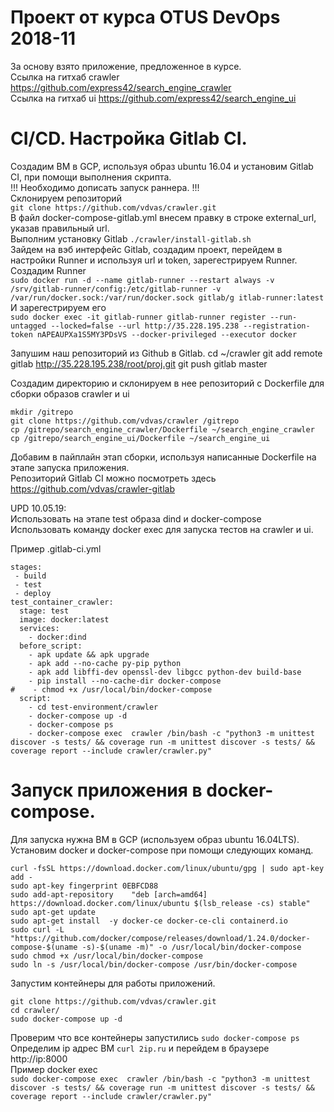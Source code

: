# Проект от курса OTUS DevOps 2018-11  
За основу взято приложение, предложенное в курсе.  
Ссылка на гитхаб crawler https://github.com/express42/search_engine_crawler  
Ссылка на гитхаб ui https://github.com/express42/search_engine_ui  

# CI/CD. Настройка Gitlab CI.  
Создадим ВМ в GCP, используя образ ubuntu 16.04 и установим Gitlab CI, при помощи выполнения скрипта.  
!!! Необходимо дописать запуск раннера. !!!  
Склонируем репозиторий  
`git clone https://github.com/vdvas/crawler.git`  
В файл docker-compose-gitlab.yml внесем правку в строке external_url, указав правильный url.  
Выполним установку Gitlab `./crawler/install-gitlab.sh`  
Зайдем на вэб интерфейс Gitlab, создадим проект, перейдем в настройки Runner и используя url и token, зарегестрируем Runner.  
Создадим Runner  
`sudo docker run -d --name gitlab-runner --restart always -v /srv/gitlab-runner/config:/etc/gitlab-runner -v /var/run/docker.sock:/var/run/docker.sock gitlab/g
itlab-runner:latest`  
И зарегестрируем его  
`sudo docker exec -it gitlab-runner gitlab-runner register --run-untagged --locked=false --url http://35.228.195.238 --registration-token nAPEAUPXa1S5MY3PDsVS --docker-privileged --executor docker`  

Запушим наш репозиторий из Github в Gitlab.
cd ~/crawler
git add remote gitlab http://35.228.195.238/root/proj.git
git push gitlab master
  
Создадим директорию и склонируем в нее репозиторий с Dockerfile для сборки образов crawler и ui  
```
mkdir /gitrepo
git clone https://github.com/vdvas/crawler /gitrepo
cp /gitrepo/search_engine_crawler/Dockerfile ~/search_engine_crawler
cp /gitrepo/search_engine_ui/Dockerfile ~/search_engine_ui
```
Добавим в пайплайн этап сборки, используя написанные Dockerfile на этапе запуска приложения.  
Репозиторий Gitlab CI можно посмотреть здесь  
https://github.com/vdvas/crawler-gitlab  

UPD 10.05.19:  
Использовать на этапе test образа dind и docker-compose  
Использовать команду docker exec для запуска тестов на crawler и ui.  
  
Пример .gitlab-ci.yml  
```
stages:
 - build
 - test
 - deploy
test_container_crawler:
  stage: test
  image: docker:latest
  services:
    - docker:dind
  before_script:
    - apk update && apk upgrade
    - apk add --no-cache py-pip python
    - apk add libffi-dev openssl-dev libgcc python-dev build-base
    - pip install --no-cache-dir docker-compose
#    - chmod +x /usr/local/bin/docker-compose
  script:
    - cd test-environment/crawler
    - docker-compose up -d
    - docker-compose ps
    - docker-compose exec  crawler /bin/bash -c "python3 -m unittest discover -s tests/ && coverage run -m unittest discover -s tests/ && coverage report --include crawler/crawler.py"
```  
# Запуск приложения в docker-compose.  
Для запуска нужна ВМ в GCP (используем образ ubuntu 16.04LTS).  
Установим docker и docker-compose при помощи следующих команд.  
```
curl -fsSL https://download.docker.com/linux/ubuntu/gpg | sudo apt-key add -
sudo apt-key fingerprint 0EBFCD88
sudo add-apt-repository    "deb [arch=amd64] https://download.docker.com/linux/ubuntu $(lsb_release -cs) stable"
sudo apt-get update
sudo apt-get install  -y docker-ce docker-ce-cli containerd.io
sudo curl -L "https://github.com/docker/compose/releases/download/1.24.0/docker-compose-$(uname -s)-$(uname -m)" -o /usr/local/bin/docker-compose
sudo chmod +x /usr/local/bin/docker-compose
sudo ln -s /usr/local/bin/docker-compose /usr/bin/docker-compose
```
Запустим контейнеры для работы приложений.  
```
git clone https://github.com/vdvas/crawler.git
cd crawler/
sudo docker-compose up -d
```
Проверим что все контейнеры запустились `sudo docker-compose ps`  
Определим ip адрес ВМ `curl 2ip.ru` и перейдем в браузере http://ip:8000  
Пример docker exec  
`sudo docker-compose exec  crawler /bin/bash -c "python3 -m unittest discover -s tests/ && coverage run -m unittest discover -s tests/ && coverage report --include crawler/crawler.py"`
